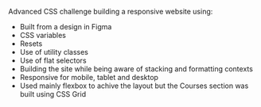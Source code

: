 Advanced CSS challenge building a responsive website using:

- Built from a design in Figma
- CSS variables
- Resets
- Use of utility classes
- Use of flat selectors
- Building the site while being aware of stacking and formatting contexts
- Responsive for mobile, tablet and desktop
- Used mainly flexbox to achive the layout but the Courses section was built using CSS Grid


